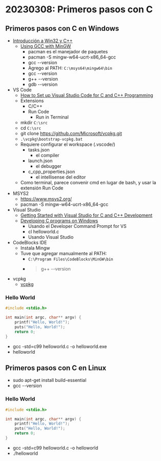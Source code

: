 # 20230308: Primeros pasos con C

## Primeros pasos con C en Windows

- [Introducción a Win32 y C++](https://docs.microsoft.com/es-es/windows/win32/learnwin32/learn-to-program-for-windows)
	- [Using GCC with MinGW](https://code.visualstudio.com/docs/cpp/config-mingw)
		- pacman es el manejador de paquetes
		- pacman -S mingw-w64-ucrt-x86_64-gcc
		- gcc --version
		- Agrego al PATH: `C:\msys64\mingw64\bin`
		- gcc --version
		- g++ --version
		- gdb --version
- VS Code
	- [How to Set up Visual Studio Code for C and C++ Programming](https://www.youtube.com/watch?v=77v-Poud_io&ab_channel=LearningLad)
	- Extensions
		- C/C++
		- Run Code
			- Run in Terminal
	- mkdir `C:\src`
	- cd `C:\src`
	- git clone https://github.com/Microsoft/vcpkg.git
	- `.\vcpkg\bootstrap-vcpkg.bat`
	- Requiere configurar el workspace (.vscode/)
		- tasks.json
			- el compiler
		- launch.json
			- el debugger
		- c_cpp_properties.json
			- el intellisense del editor
	- Como terminal, parece convenir cmd en lugar de bash, y usar la extensión Run Code
- MSYS2
	- https://www.msys2.org/
	- pacman -S mingw-w64-ucrt-x86_64-gcc
- Visual Studio
	- [Getting Started with Visual Studio for C and C++ Development](https://devblogs.microsoft.com/cppblog/getting-started-with-visual-studio-for-c-and-cpp-development/)
	- [Developing C programs on Windows](https://www.cs.auckland.ac.nz/~paul/C/Windows/)
		- Usando el Developer Command Prompt for VS
		- cl helloworld.c
		- Usando Visual Studio
- CodeBlocks IDE
	- Instala Mingw
	- Tuve que agregar manualmente al PATH:
		- `C:\Program Files\CodeBlocks\MinGW\bin`
		- > g++ --version
- vcpkg
	- [vcpkg](https://vcpkg.io/en/index.html)

### Hello World

```c
#include <stdio.h>

int main(int argc, char** argv) {
    printf("Hello, World!");
    puts("Hello, World!");
    return 0;
}
```

- gcc -std=c99 helloworld.c -o helloworld.exe
- helloworld

## Primeros pasos con C en Linux

- sudo apt-get install build-essential
- gcc --version

### Hello World

```c
#include <stdio.h>

int main(int argc, char** argv) {
    printf("Hello, World!");
    puts("Hello, World!");
    return 0;
}
```

- gcc -std=c99 helloworld.c -o helloworld
- ./helloworld